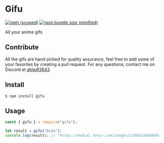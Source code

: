 # Gifu

[![npm (scoped)](https://img.shields.io/npm/v/gifu.svg)](https://www.npmjs.com/package/gifu)
[![npm bundle size (minified)](https://img.shields.io/bundlephobia/min/gifu.svg)](https://www.npmjs.com/package/gifu)

All your anime gifs

## Contribute

All the gifs are hand picked for quality assurance, feel free to add some of your favorites by creating a pull request. For any questions, contact me on Discord at [ahlw#3643](https://discord.com/users/568824243396149248)

## Install

```
$ npm install gifu
```

## Usage

```js
const { gifu } = require("gifu");

let result = gifu("bite");
console.log(result); // "https://media1.tenor.com/images/1169d1ab96669e13062c1b23ce5b9b01/tenor.gif"
```
